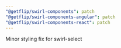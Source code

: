 ```yaml
---
"@getflip/swirl-components": patch
"@getflip/swirl-components-angular": patch
"@getflip/swirl-components-react": patch
---
```


Minor styling fix for swirl-select
